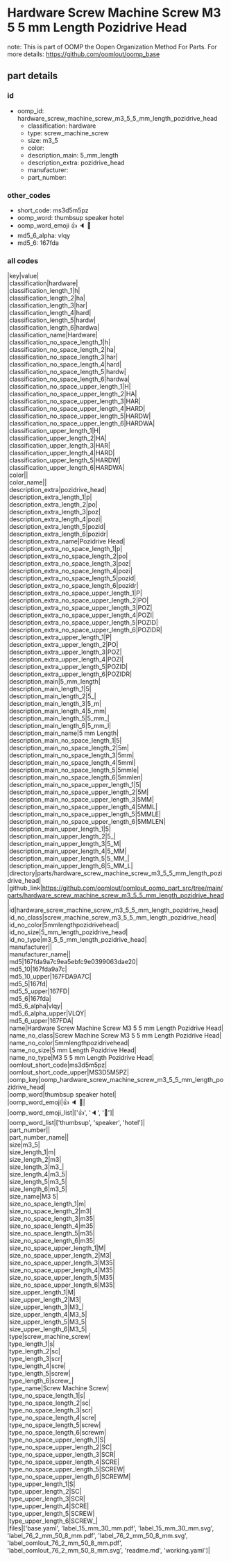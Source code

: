 # Hardware Screw Machine Screw M3 5 5 mm Length Pozidrive Head  

note: This is part of OOMP the Oopen Organization Method For Parts. For more details: https://github.com/oomlout/oomp_base

##  part details





### id
* oomp_id: hardware_screw_machine_screw_m3_5_5_mm_length_pozidrive_head
  * classification: hardware
  * type: screw_machine_screw
  * size: m3_5
  * color: 
  * description_main: 5_mm_length
  * description_extra: pozidrive_head
  * manufacturer: 
  * part_number: 

### other_codes
* short_code: ms3d5m5pz
* oomp_word: thumbsup speaker hotel
* oomp_word_emoji :thumbsup: :speaker: :hotel:
* md5_6_alpha: vlqy
* md5_6: 167fda

### all codes 
|key|value|  
|classification|hardware|  
|classification_length_1|h|  
|classification_length_2|ha|  
|classification_length_3|har|  
|classification_length_4|hard|  
|classification_length_5|hardw|  
|classification_length_6|hardwa|  
|classification_name|Hardware|  
|classification_no_space_length_1|h|  
|classification_no_space_length_2|ha|  
|classification_no_space_length_3|har|  
|classification_no_space_length_4|hard|  
|classification_no_space_length_5|hardw|  
|classification_no_space_length_6|hardwa|  
|classification_no_space_upper_length_1|H|  
|classification_no_space_upper_length_2|HA|  
|classification_no_space_upper_length_3|HAR|  
|classification_no_space_upper_length_4|HARD|  
|classification_no_space_upper_length_5|HARDW|  
|classification_no_space_upper_length_6|HARDWA|  
|classification_upper_length_1|H|  
|classification_upper_length_2|HA|  
|classification_upper_length_3|HAR|  
|classification_upper_length_4|HARD|  
|classification_upper_length_5|HARDW|  
|classification_upper_length_6|HARDWA|  
|color||  
|color_name||  
|description_extra|pozidrive_head|  
|description_extra_length_1|p|  
|description_extra_length_2|po|  
|description_extra_length_3|poz|  
|description_extra_length_4|pozi|  
|description_extra_length_5|pozid|  
|description_extra_length_6|pozidr|  
|description_extra_name|Pozidrive Head|  
|description_extra_no_space_length_1|p|  
|description_extra_no_space_length_2|po|  
|description_extra_no_space_length_3|poz|  
|description_extra_no_space_length_4|pozi|  
|description_extra_no_space_length_5|pozid|  
|description_extra_no_space_length_6|pozidr|  
|description_extra_no_space_upper_length_1|P|  
|description_extra_no_space_upper_length_2|PO|  
|description_extra_no_space_upper_length_3|POZ|  
|description_extra_no_space_upper_length_4|POZI|  
|description_extra_no_space_upper_length_5|POZID|  
|description_extra_no_space_upper_length_6|POZIDR|  
|description_extra_upper_length_1|P|  
|description_extra_upper_length_2|PO|  
|description_extra_upper_length_3|POZ|  
|description_extra_upper_length_4|POZI|  
|description_extra_upper_length_5|POZID|  
|description_extra_upper_length_6|POZIDR|  
|description_main|5_mm_length|  
|description_main_length_1|5|  
|description_main_length_2|5_|  
|description_main_length_3|5_m|  
|description_main_length_4|5_mm|  
|description_main_length_5|5_mm_|  
|description_main_length_6|5_mm_l|  
|description_main_name|5 mm Length|  
|description_main_no_space_length_1|5|  
|description_main_no_space_length_2|5m|  
|description_main_no_space_length_3|5mm|  
|description_main_no_space_length_4|5mml|  
|description_main_no_space_length_5|5mmle|  
|description_main_no_space_length_6|5mmlen|  
|description_main_no_space_upper_length_1|5|  
|description_main_no_space_upper_length_2|5M|  
|description_main_no_space_upper_length_3|5MM|  
|description_main_no_space_upper_length_4|5MML|  
|description_main_no_space_upper_length_5|5MMLE|  
|description_main_no_space_upper_length_6|5MMLEN|  
|description_main_upper_length_1|5|  
|description_main_upper_length_2|5_|  
|description_main_upper_length_3|5_M|  
|description_main_upper_length_4|5_MM|  
|description_main_upper_length_5|5_MM_|  
|description_main_upper_length_6|5_MM_L|  
|directory|parts/hardware_screw_machine_screw_m3_5_5_mm_length_pozidrive_head|  
|github_link|https://github.com/oomlout/oomlout_oomp_part_src/tree/main/parts/hardware_screw_machine_screw_m3_5_5_mm_length_pozidrive_head|  
|id|hardware_screw_machine_screw_m3_5_5_mm_length_pozidrive_head|  
|id_no_class|screw_machine_screw_m3_5_5_mm_length_pozidrive_head|  
|id_no_color|5mmlengthpozidrivehead|  
|id_no_size|5_mm_length_pozidrive_head|  
|id_no_type|m3_5_5_mm_length_pozidrive_head|  
|manufacturer||  
|manufacturer_name||  
|md5|167fda9a7c9ea5ebfc9e0399063dae20|  
|md5_10|167fda9a7c|  
|md5_10_upper|167FDA9A7C|  
|md5_5|167fd|  
|md5_5_upper|167FD|  
|md5_6|167fda|  
|md5_6_alpha|vlqy|  
|md5_6_alpha_upper|VLQY|  
|md5_6_upper|167FDA|  
|name|Hardware Screw Machine Screw M3 5 5 mm Length Pozidrive Head|  
|name_no_class|Screw Machine Screw M3 5 5 mm Length Pozidrive Head|  
|name_no_color|5mmlengthpozidrivehead|  
|name_no_size|5 mm Length Pozidrive Head|  
|name_no_type|M3 5 5 mm Length Pozidrive Head|  
|oomlout_short_code|ms3d5m5pz|  
|oomlout_short_code_upper|MS3D5M5PZ|  
|oomp_key|oomp_hardware_screw_machine_screw_m3_5_5_mm_length_pozidrive_head|  
|oomp_word|thumbsup speaker hotel|  
|oomp_word_emoji|:thumbsup: :speaker: :hotel:|  
|oomp_word_emoji_list|[':thumbsup:', ':speaker:', ':hotel:']|  
|oomp_word_list|['thumbsup', 'speaker', 'hotel']|  
|part_number||  
|part_number_name||  
|size|m3_5|  
|size_length_1|m|  
|size_length_2|m3|  
|size_length_3|m3_|  
|size_length_4|m3_5|  
|size_length_5|m3_5|  
|size_length_6|m3_5|  
|size_name|M3 5|  
|size_no_space_length_1|m|  
|size_no_space_length_2|m3|  
|size_no_space_length_3|m35|  
|size_no_space_length_4|m35|  
|size_no_space_length_5|m35|  
|size_no_space_length_6|m35|  
|size_no_space_upper_length_1|M|  
|size_no_space_upper_length_2|M3|  
|size_no_space_upper_length_3|M35|  
|size_no_space_upper_length_4|M35|  
|size_no_space_upper_length_5|M35|  
|size_no_space_upper_length_6|M35|  
|size_upper_length_1|M|  
|size_upper_length_2|M3|  
|size_upper_length_3|M3_|  
|size_upper_length_4|M3_5|  
|size_upper_length_5|M3_5|  
|size_upper_length_6|M3_5|  
|type|screw_machine_screw|  
|type_length_1|s|  
|type_length_2|sc|  
|type_length_3|scr|  
|type_length_4|scre|  
|type_length_5|screw|  
|type_length_6|screw_|  
|type_name|Screw Machine Screw|  
|type_no_space_length_1|s|  
|type_no_space_length_2|sc|  
|type_no_space_length_3|scr|  
|type_no_space_length_4|scre|  
|type_no_space_length_5|screw|  
|type_no_space_length_6|screwm|  
|type_no_space_upper_length_1|S|  
|type_no_space_upper_length_2|SC|  
|type_no_space_upper_length_3|SCR|  
|type_no_space_upper_length_4|SCRE|  
|type_no_space_upper_length_5|SCREW|  
|type_no_space_upper_length_6|SCREWM|  
|type_upper_length_1|S|  
|type_upper_length_2|SC|  
|type_upper_length_3|SCR|  
|type_upper_length_4|SCRE|  
|type_upper_length_5|SCREW|  
|type_upper_length_6|SCREW_|  
|files|['base.yaml', 'label_15_mm_30_mm.pdf', 'label_15_mm_30_mm.svg', 'label_76_2_mm_50_8_mm.pdf', 'label_76_2_mm_50_8_mm.svg', 'label_oomlout_76_2_mm_50_8_mm.pdf', 'label_oomlout_76_2_mm_50_8_mm.svg', 'readme.md', 'working.yaml']|  
